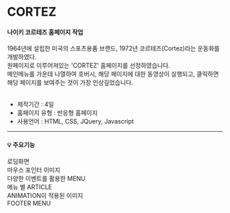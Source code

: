 <h1>CORTEZ</h1>

<h4>나이키 코르테즈 홈페이지 작업</h4>
1964년에 설립한 미국의 스포츠용품 브랜드, 1972년 코르테즈(Cortez)라는 운동화를 개발하였다.<br>
원페이지로 이루어져있는 'CORTEZ' 홈페이지를 선정하였습니다.<br>
메인메뉴를 가운데 나열하여 호버시, 해당 페이지에 대한 동영상이 실행되고, 클릭하면 해당 페이지를 보여주는 것이 가장 인상깊었습니다.<br><br>

- 제작기간 : 4일<br>
- 홈페이지 유형 : 반응형 홈페이지<br>
- 사용언어 : HTML, CSS, JQuery, Javascript<br>
<hr>
<h4>💡 주요기능</h4>
로딩화면<br>
마우스 포인터 이미지<br>
다양한 이벤트를 활용한 MENU<br>
메뉴 별 ARTICLE<br>
ANIMATION이 적용된 이미지<br>
FOOTER MENU<br>
